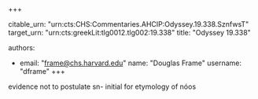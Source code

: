 +++


citable_urn: "urn:cts:CHS:Commentaries.AHCIP:Odyssey.19.338.SznfwsT"
target_urn: "urn:cts:greekLit:tlg0012.tlg002:19.338"
title: "Odyssey 19.338"

authors:
- email: "frame@chs.harvard.edu"
  name: "Douglas Frame"
  username: "dframe"
+++

<p>evidence not to postulate sn- initial for etymology of nóos</p>